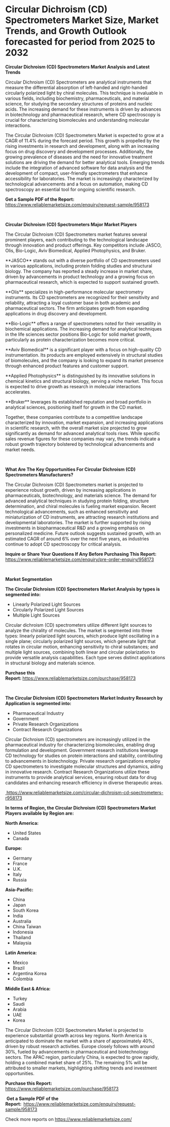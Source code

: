 <p><h1>Circular Dichroism (CD) Spectrometers Market Size, Market Trends, and Growth Outlook forecasted for period from 2025 to 2032</h1></p><p><strong>Circular Dichroism (CD) Spectrometers Market Analysis and Latest Trends</strong></p>
<p><p>Circular Dichroism (CD) Spectrometers are analytical instruments that measure the differential absorption of left-handed and right-handed circularly polarized light by chiral molecules. This technique is invaluable in various fields, including biochemistry, pharmaceuticals, and material science, for studying the secondary structures of proteins and nucleic acids. The increasing demand for these instruments is driven by advances in biotechnology and pharmaceutical research, where CD spectroscopy is crucial for characterizing biomolecules and understanding molecular interactions.</p><p>The Circular Dichroism (CD) Spectrometers Market is expected to grow at a CAGR of 11.4% during the forecast period. This growth is propelled by the rising investments in research and development, along with an increasing focus on drug discovery and development processes. Additionally, the growing prevalence of diseases and the need for innovative treatment solutions are driving the demand for better analytical tools. Emerging trends include the integration of advanced software for data analysis and the development of compact, user-friendly spectrometers that enhance accessibility for laboratories. The market is increasingly characterized by technological advancements and a focus on automation, making CD spectroscopy an essential tool for ongoing scientific research.</p></p>
<p><strong>Get a Sample PDF of the Report:&nbsp;</strong> <a href="https://www.reliablemarketsize.com/enquiry/request-sample/958173?utm_campaign=3564&utm_medium=2&utm_source=Github&utm_content=ia&utm_term=21032025&utm_id=circular-dichroism-cd-spectrometers">https://www.reliablemarketsize.com/enquiry/request-sample/958173</a></p>
<p>&nbsp;</p>
<p><strong>Circular Dichroism (CD) Spectrometers Major Market Players</strong></p>
<p><p>The Circular Dichroism (CD) Spectrometers market features several prominent players, each contributing to the technological landscape through innovation and product offerings. Key competitors include JASCO, Olis, Bio-Logic, Aviv Biomedical, Applied Photophysics, and Bruker.</p><p>**JASCO** stands out with a diverse portfolio of CD spectrometers used in various applications, including protein folding studies and structural biology. The company has reported a steady increase in market share, driven by advancements in product technology and a growing focus on pharmaceutical research, which is expected to support sustained growth.</p><p>**Olis** specializes in high-performance molecular spectrometry instruments. Its CD spectrometers are recognized for their sensitivity and reliability, attracting a loyal customer base in both academic and pharmaceutical sectors. The firm anticipates growth from expanding applications in drug discovery and development.</p><p>**Bio-Logic** offers a range of spectrometers noted for their versatility in biochemical applications. The increasing demand for analytical techniques in the life sciences sector positions Bio-Logic for solid market growth, particularly as protein characterization becomes more critical.</p><p>**Aviv Biomedical** is a significant player with a focus on high-quality CD instrumentation. Its products are employed extensively in structural studies of biomolecules, and the company is looking to expand its market presence through enhanced product features and customer support.</p><p>**Applied Photophysics** is distinguished by its innovative solutions in chemical kinetics and structural biology, serving a niche market. This focus is expected to drive growth as research in molecular interactions accelerates.</p><p>**Bruker** leverages its established reputation and broad portfolio in analytical sciences, positioning itself for growth in the CD market. </p><p>Together, these companies contribute to a competitive landscape characterized by innovation, market expansion, and increasing applications in scientific research, with the overall market size projected to grow significantly as demand for advanced analytical tools rises. While specific sales revenue figures for these companies may vary, the trends indicate a robust growth trajectory bolstered by technological advancements and market needs.</p></p>
<p>&nbsp;</p>
<p><strong>What Are The Key Opportunities For Circular Dichroism (CD) Spectrometers Manufacturers?</strong></p>
<p><p>The Circular Dichroism (CD) Spectrometers market is projected to experience robust growth, driven by increasing applications in pharmaceuticals, biotechnology, and materials science. The demand for advanced analytical techniques in studying protein folding, structure determination, and chiral molecules is fueling market expansion. Recent technological advancements, such as enhanced sensitivity and miniaturization of CD instruments, are attracting research institutions and developmental laboratories. The market is further supported by rising investments in biopharmaceutical R&D and a growing emphasis on personalized medicine. Future outlook suggests sustained growth, with an estimated CAGR of around 6% over the next five years, as industries continue to adopt CD spectroscopy for critical analysis.</p></p>
<p><strong>Inquire or Share Your Questions If Any Before Purchasing This Report:</strong> <a href="https://www.reliablemarketsize.com/enquiry/pre-order-enquiry/958173?utm_campaign=3564&utm_medium=2&utm_source=Github&utm_content=ia&utm_term=21032025&utm_id=circular-dichroism-cd-spectrometers">https://www.reliablemarketsize.com/enquiry/pre-order-enquiry/958173</a></p>
<p>&nbsp;</p>
<p><strong>Market Segmentation</strong></p>
<p><strong>The Circular Dichroism (CD) Spectrometers Market Analysis by types is segmented into:</strong></p>
<p><ul><li>Linearly Polarized Light Sources</li><li>Circularly Polarized Light Sources</li><li>Multiple Light Sources</li></ul></p>
<p><p>Circular dichroism (CD) spectrometers utilize different light sources to analyze the chirality of molecules. The market is segmented into three types: linearly polarized light sources, which produce light oscillating in a single plane; circularly polarized light sources, which generate light that rotates in circular motion, enhancing sensitivity to chiral substances; and multiple light sources, combining both linear and circular polarization to provide versatile analysis capabilities. Each type serves distinct applications in structural biology and materials science.</p></p>
<p><strong>Purchase this Report:&nbsp;</strong><a href="https://www.reliablemarketsize.com/purchase/958173?utm_campaign=3564&utm_medium=2&utm_source=Github&utm_content=ia&utm_term=21032025&utm_id=circular-dichroism-cd-spectrometers">https://www.reliablemarketsize.com/purchase/958173</a></p>
<p>&nbsp;</p>
<p><strong>The Circular Dichroism (CD) Spectrometers Market Industry Research by Application is segmented into:</strong></p>
<p><ul><li>Pharmaceutical Industry</li><li>Government</li><li>Private Research Organizations</li><li>Contract Research Organizations</li></ul></p>
<p><p>Circular Dichroism (CD) spectrometers are increasingly utilized in the pharmaceutical industry for characterizing biomolecules, enabling drug formulation and development. Government research institutions leverage CD technology for studies on protein interactions and stability, contributing to advancements in biotechnology. Private research organizations employ CD spectrometers to investigate molecular structures and dynamics, aiding in innovative research. Contract Research Organizations utilize these instruments to provide analytical services, ensuring robust data for drug candidates and enhancing research efficiency in diverse therapeutic areas.</p></p>
<p><a href="https://www.reliablemarketsize.com/circular-dichroism-cd-spectrometers-r958173?utm_campaign=3564&utm_medium=2&utm_source=Github&utm_content=ia&utm_term=21032025&utm_id=circular-dichroism-cd-spectrometers">&nbsp;https://www.reliablemarketsize.com/circular-dichroism-cd-spectrometers-r958173</a></p>
<p><strong>In terms of Region, the Circular Dichroism (CD) Spectrometers Market Players available by Region are:</strong></p>
<p>
    <p> <strong> North America: </strong>
        <ul>
            <li>United States</li>
            <li>Canada</li>
        </ul>
        </p> 
    <p> <strong> Europe: </strong>
        <ul>
            <li>Germany</li>
            <li>France</li>
            <li>U.K.</li>
            <li>Italy</li>
            <li>Russia</li>
        </ul>
        </p> 
    <p> <strong> Asia-Pacific: </strong>
        <ul>
            <li>China</li>
            <li>Japan</li>
            <li>South Korea</li>
            <li>India</li>
            <li>Australia</li>
            <li>China Taiwan</li>
            <li>Indonesia</li>
            <li>Thailand</li>
            <li>Malaysia</li>
        </ul>
        </p> 
    <p> <strong> Latin America: </strong>
        <ul>
            <li>Mexico</li>
            <li>Brazil</li>
            <li>Argentina Korea</li>
            <li>Colombia</li>
        </ul>
        </p> 
    <p> <strong> Middle East & Africa: </strong>
        <ul>
            <li>Turkey</li>
            <li>Saudi</li>
            <li>Arabia</li>
            <li>UAE</li>
            <li>Korea</li>
        </ul>
    </p>
    </p>
<p><p>The Circular Dichroism (CD) Spectrometers Market is projected to experience substantial growth across key regions. North America is anticipated to dominate the market with a share of approximately 40%, driven by robust research activities. Europe closely follows with around 30%, fueled by advancements in pharmaceutical and biotechnology sectors. The APAC region, particularly China, is expected to grow rapidly, holding a combined market share of 25%. The remaining 5% will be attributed to smaller markets, highlighting shifting trends and investment opportunities.</p></p>
<p><strong>Purchase this Report: </strong><a href="https://www.reliablemarketsize.com/purchase/958173?utm_campaign=3564&utm_medium=2&utm_source=Github&utm_content=ia&utm_term=21032025&utm_id=circular-dichroism-cd-spectrometers">https://www.reliablemarketsize.com/purchase/958173</a></p>
<p>&nbsp;<strong>Get a Sample PDF of the Report:&nbsp;&nbsp;</strong><a href="https://www.reliablemarketsize.com/enquiry/request-sample/958173?utm_campaign=3564&utm_medium=2&utm_source=Github&utm_content=ia&utm_term=21032025&utm_id=circular-dichroism-cd-spectrometers">https://www.reliablemarketsize.com/enquiry/request-sample/958173</a></p>
<p><strong></strong></p>
<p>Check more reports on <a href="https://www.reliablemarketsize.com/?utm_campaign=3564&utm_medium=2&utm_source=Github&utm_content=ia&utm_term=21032025&utm_id=circular-dichroism-cd-spectrometers">https://www.reliablemarketsize.com/</a></p>